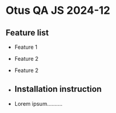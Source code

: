 # Otus QA JS 2024-12

## Feature list
- Feature 1
- Feature 2
- Feature 2

- ## Installation instruction
- Lorem ipsum..........
